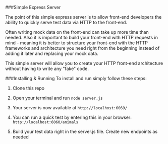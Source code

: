 ###Simple Express Server

The point of this simple express server is to allow front-end developers the ability to quickly serve test data via HTTP to the front-end.

Often writing mock data on the front-end can take up more time than needed. Also it is important to build your front-end with HTTP requests in mind - meaning it is better to structure your front-end with the HTTP frameworks and architecture you need right from the beginning instead of adding it later and replacing your mock data.

This simple server will allow you to create your HTTP front-end architecture without having to write any "fake" code.

###Installing & Running
To install and run simply follow these steps:

1)  Clone this repo

2)  Open your terminal and run `node server.js`

3)  Your server is now available at `http://localhost:6069/`

4)  You can run a quick test by entering this in your browser: `http://localhost:6060/animals`

5)  Build your test data right in the server.js file. Create new endpoints as needed
